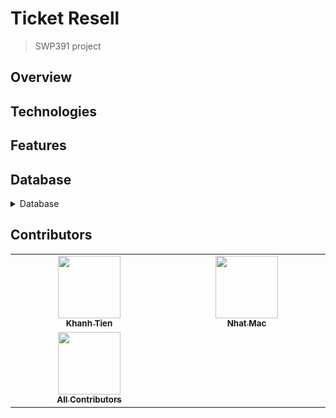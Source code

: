 # Ticket Resell

> SWP391 project

## Overview


## Technologies

## Features

## Database

<details>
  <summary>Database</summary>

  <div style="margin-top: 20px">
    <a href="https://github.com/globalNail/n2_SE1872_ticket-resell">
      <img src="database/database.svg"/>
    </a>
  </div>
</details>

## Contributors

<!-- ALL-CONTRIBUTORS-LIST:START - Do not remove or modify this section -->
<!-- prettier-ignore-start -->
<!-- markdownlint-disable -->
<table>
  <tbody>
    <tr>
      <td align="center" valign="top" width="20%"><a href="https://github.com/globalNail"><img src="https://avatars.githubusercontent.com/u/157128098?v=4" width="100px;" alt=""/><br /><sub><b>Khanh Tien</b></sub></a></td>
      <td align="center" valign="top" width="20%"><a href="https://github.com/nhatmac21"><img src="https://avatars.githubusercontent.com/u/153983407?v=4" width="100px;" alt=""/><br /><sub><b>Nhat Mac</b></sub></a></td>
    </tr>
    <tr>
      <td align="center" valign="top" width="20%"><a href="https://allcontributors.org"><img src="https://avatars.githubusercontent.com/u/46410174?v=4" width="100px;" alt=""/><br /><sub><b>All Contributors</b></sub></a></td>
    </tr>
  </tbody>
</table>

<!-- markdownlint-restore -->
<!-- prettier-ignore-end -->

<!-- ALL-CONTRIBUTORS-LIST:END -->
